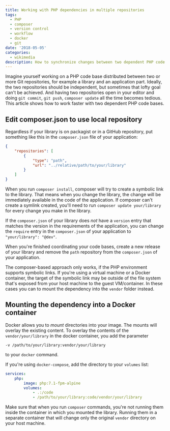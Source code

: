 ```yaml
---
title: Working with PHP dependencies in multiple repositories
tags:
  - PHP
  - composer
  - version control
  - workflow
  - docker
  - git
date: '2018-05-05'
categories:
  - wikimedia
description: How to synchronize changes between two dependent PHP code bases in two Git repositories.
---
```

Imagine yourself working on a PHP code base distributed between two or more Git repositories, for example a library and an application part. Ideally, the two repositories should be independent, but sometimes that lofty goal can't be achieved. And having two repositories open in your editor and doing `git commit`, `git push`, `composer update` all the time becomes tedious. This article shows how to work faster with two dependent PHP code bases.

## Edit composer.json to use local repository
Regardless if your library is on packagist or in a GitHub repository, put something like this in the `composer.json` file of your application:

```json
{
    "repositories": [
        {
            "type": "path",
            "url": "../relative/path/to/your/library"
        }
    ]
}
```

When you run `composer install`, composer will try to create a symbolic link to the library. That means when you change the library, the change will be immediately available in the code of the application. If composer can't create a symlink created, you'll need to run `composer update your/library` for every change you make in the library.

If the `composer.json` of your library does *not* have a `version` entry that matches the version in the requirements of the application, you can change the `require` entry in the `composer.json` of your application to `"your/library": "@dev"`.

When you're finished coordinating your code bases, create a new release of your library and remove the `path` repository from the `composer.json` of your application.

The composer-based approach only works, if the PHP environment supports symbolic links. If you're using a virtual machine or a Docker container, the target of the symbolic link may be outside of the file system that's exposed from your host machine to the guest VM/container. In these cases you can to mount the dependency into the `vendor` folder instead.

## Mounting the dependency into a Docker container
Docker allows you to *mount* directories into your image. The mounts will overlay the existing content. To overlay the contents of the `vendor/your/library` in the docker container, you add the parameter

    -v /path/to/your/library:vendor/your/library

to your `docker` command.

If you're using `docker-compose`, add the directory to your `volumes` list:

```yaml
services:
    php:
        image: php:7.1-fpm-alpine
        volumes:
            - .:/code
            - /path/to/your/library:code/vendor/your/library
```

Make sure that when you run `composer` commands, you're not running them inside the container in which you mounted the library. Running them in a separate container that will change only the original `vendor` directory on your host machine.
